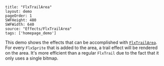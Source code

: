 ```
title: "FlxTrailArea"
layout: demo
pageOrder: 1
SWFHeight: 480
SWFWidth: 640
source: "Effects/FlxTrailArea"
tags: ['homepage_demo']
```

This demo shows the effects that can be accomplished with [`FlxTrailArea`](https://github.com/HaxeFlixel/flixel/blob/dev/flixel/effects/FlxTrailArea.hx). 
For every `FlxSprite` that is added to the area, a trail effect will be rendered on the area. It's more efficient than a regular `FlxTrail` due to the fact that it only uses a single bitmap.